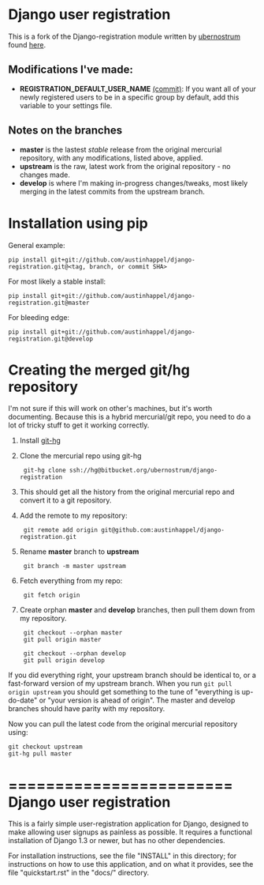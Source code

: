 # Django user registration

This is a fork of the Django-registration module written by [ubernostrum](https://bitbucket.org/ubernostrum) found [here](https://bitbucket.org/ubernostrum/django-registration).

## Modifications I've made:

* **REGISTRATION_DEFAULT_USER_NAME** [(commit)](https://github.com/austinhappel/django-registration/commit/53e5de780d059c5f506ba2f8b792ba4c6b80b94e): If you want all of your newly registered users to be in a specific group by default, add this variable to your settings file.

## Notes on the branches

* **master** is the lastest *stable* release from the original mercurial repository, with any modifications, listed above, applied.
* **upstream** is the raw, latest work from the original repository - no changes made.
* **develop** is where I'm making in-progress changes/tweaks, most likely merging in the latest commits from the upstream branch.

# Installation using pip

General example:

    pip install git+git://github.com/austinhappel/django-registration.git@<tag, branch, or commit SHA>

For most likely a stable install:

    pip install git+git://github.com/austinhappel/django-registration.git@master

For bleeding edge:
    
    pip install git+git://github.com/austinhappel/django-registration.git@develop


# Creating the merged git/hg repository

I'm not sure if this will work on other's machines, but it's worth documenting. Because this is a hybrid mercurial/git repo, you need to do a lot of tricky stuff to get it working correctly.

1. Install [git-hg](https://github.com/cosmin/git-hg)
2. Clone the mercurial repo using git-hg
    
        git-hg clone ssh://hg@bitbucket.org/ubernostrum/django-registration

3. This should get all the history from the original mercurial repo and convert it to a git repository.
4. Add the remote to my repository:

        git remote add origin git@github.com:austinhappel/django-registration.git

5. Rename **master** branch to **upstream**

        git branch -m master upstream

6. Fetch everything from my repo:

        git fetch origin

7. Create orphan **master** and **develop** branches, then pull them down from my repository.

        git checkout --orphan master
        git pull origin master

        git checkout --orphan develop
        git pull origin develop

If you did everything right, your upstream branch should be identical to, or a fast-forward version of my upstream branch. When you run `git pull origin upstream` you should get something to the tune of "everything is up-do-date" or "your version is ahead of origin". The master and develop branches should have parity with my repository.

Now you can pull the latest code from the original mercurial repository using:

    git checkout upstream
    git-hg pull master



========================
Django user registration
========================

This is a fairly simple user-registration application for Django,
designed to make allowing user signups as painless as possible. It
requires a functional installation of Django 1.3 or newer, but has no
other dependencies.

For installation instructions, see the file "INSTALL" in this
directory; for instructions on how to use this application, and on
what it provides, see the file "quickstart.rst" in the "docs/"
directory.